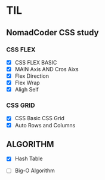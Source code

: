 TIL
=============

NomadCoder CSS study
------

### CSS FLEX

- [x] CSS FLEX BASIC 
- [x] MAIN Axis AND Cros Aixs
- [x] Flex Direction
- [x] Flex Wrap
- [x] Aligh Self

### CSS GRID

- [x] CSS Basic CSS Grid
- [x] Auto Rows and Columns

ALGORITHM
-------

- [x] Hash Table 
- [ ] Big-O Algorithm


